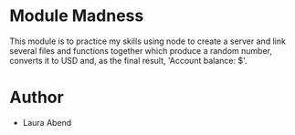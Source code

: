 # Module Madness
This module is to practice my skills using node to create a server and link several files and functions together which produce a random number, converts it to USD and, as the final result, 'Account balance: $<random number>'.

# Author
- Laura Abend
